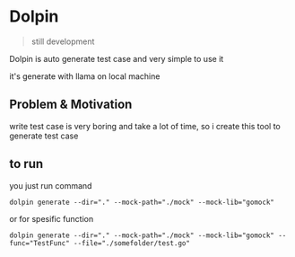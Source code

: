 # Dolpin 

> still development

Dolpin is auto generate test case and very simple to use it


it's generate with llama on local machine 

## Problem & Motivation

write test case is very boring and take a lot of time, so i create this tool to generate test case

## to run

you just run command

```shell
dolpin generate --dir="." --mock-path="./mock" --mock-lib="gomock"
```

or for spesific function

```shell
dolpin generate --dir="." --mock-path="./mock" --mock-lib="gomock" --func="TestFunc" --file="./somefolder/test.go"
```

